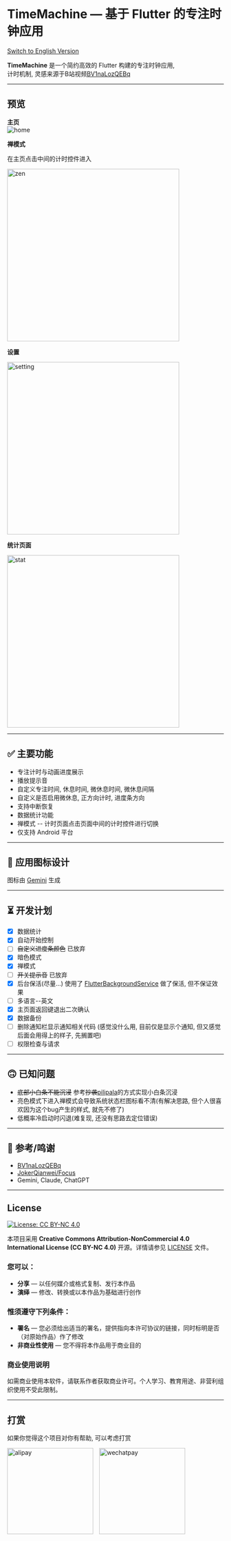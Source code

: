 # TimeMachine — 基于 Flutter 的专注时钟应用

[Switch to English Version](README_EN.md)

**TimeMachine** 是一个简约高效的 Flutter 构建的专注时钟应用,  
计时机制, 灵感来源于B站视频[BV1naLozQEBq](https://www.bilibili.com/video/BV1naLozQEBq)

---

## 预览
**主页**  
![home](pic/home.jpeg)

<p><strong>禅模式</strong></p>
<p>在主页点击中间的计时控件进入<p>
<img src="pic/zenmod.jpg" alt="zen" height="400">

<p><strong>设置</strong></p>
<img src="pic/settingpage.jpg" alt="setting" height="400">

<p><strong>统计页面</strong></p>
<img src="pic/statistics.jpg" alt="stat" height="400">

---

## ✅ 主要功能

- 专注计时与动画进度展示
- 播放提示音
- 自定义专注时间, 休息时间, 微休息时间, 微休息间隔
- 自定义是否启用微休息, 正方向计时, 进度条方向
- 支持中断恢复
- 数据统计功能
- 禅模式 -- 计时页面点击页面中间的计时控件进行切换
- 仅支持 Android 平台

---

## 🎨 应用图标设计

图标由 [Gemini](https://gemini.google.com/) 生成

--- 

## ⏳️ 开发计划
- [x] 数据统计
- [x] 自动开始控制
- [ ] ~~自定义进度条颜色~~ 已放弃
- [x] 暗色模式
- [x] 禅模式
- [ ] ~~开关提示音~~ 已放弃
- [x] 后台保活(尽量...)  使用了 [FlutterBackgroundService](https://pub.dev/packages/flutter_background_service) 做了保活, 但不保证效果
- [ ] 多语言--英文
- [x] 主页面返回键退出二次确认
- [x] 数据备份
- [ ] 删除通知栏显示通知相关代码 (感觉没什么用, 目前仅是显示个通知, 但又感觉后面会用得上的样子, 先搁置吧)
- [ ] 权限检查与请求

--- 

## 🙃 已知问题
- ~~底部小白条不能沉浸~~ 参考~~抄袭~~[pilipala](https://github.com/guozhigq/pilipala)的方式实现小白条沉浸
- 亮色模式下进入禅模式会导致系统状态栏图标看不清(有解决思路, 但个人很喜欢因为这个bug产生的样式, 就先不修了)
- 低概率冷启动时闪退(难复现, 还没有思路去定位错误)

---

## 📌 参考/鸣谢

- [BV1naLozQEBq](https://www.bilibili.com/video/BV1naLozQEBq)
- [JokerQianwei/Focus](https://github.com/JokerQianwei/Focus/)
- Gemini, Claude, ChatGPT

---

## License
[![License: CC BY-NC 4.0](https://img.shields.io/badge/License-CC%20BY--NC%204.0-lightgrey.svg)](https://creativecommons.org/licenses/by-nc/4.0/)

本项目采用 **Creative Commons Attribution-NonCommercial 4.0 International License (CC BY-NC 4.0)** 开源。详情请参见 [LICENSE](LICENSE) 文件。

### 您可以：
- **分享** — 以任何媒介或格式复制、发行本作品
- **演绎** — 修改、转换或以本作品为基础进行创作

### 惟须遵守下列条件：
- **署名** — 您必须给出适当的署名，提供指向本许可协议的链接，同时标明是否（对原始作品）作了修改
- **非商业性使用** — 您不得将本作品用于商业目的

### 商业使用说明
如需商业使用本软件，请联系作者获取商业许可。个人学习、教育用途、非营利组织使用不受此限制。

---

## 打赏
<p>如果你觉得这个项目对你有帮助, 可以考虑打赏</p>
<img src="pic/donate/alipay.jpg" alt="alipay" height="200" style="display:inline-block; margin-right:10px;">
<img src="pic/donate/wechatpay.png" alt="wechatpay" height="200" style="display:inline-block;">
